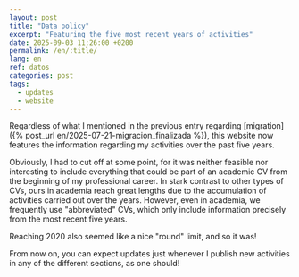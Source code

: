 ```yaml
---
layout: post
title: "Data policy"
excerpt: "Featuring the five most recent years of activities"
date: 2025-09-03 11:26:00 +0200
permalink: /en/:title/
lang: en
ref: datos
categories: post
tags:
  - updates
  - website
---
```

Regardless of what I mentioned in the previous entry regarding [migration]({% post_url en/2025-07-21-migracion_finalizada %}), this website now features the information regarding my activities over the past five years.

Obviously, I had to cut off at some point, for it was neither feasible nor interesting to include everything that could be part of an academic CV from the beginning of my professional career. In stark contrast to other types of CVs, ours in academia reach great lengths due to the accumulation of activities carried out over the years. However, even in academia, we frequently use "abbreviated" CVs, which only include information precisely from the most recent five years.

Reaching 2020 also seemed like a nice "round" limit, and so it was!

From now on, you can expect updates just whenever I publish new activities in any of the different sections, as one should!